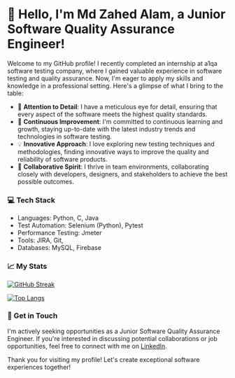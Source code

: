 # :wave: Hello, I'm Md Zahed Alam, a Junior Software Quality Assurance Engineer!

Welcome to my GitHub profile! I recently completed an internship at a1qa software testing company, where I gained valuable experience in software testing and quality assurance. Now, I'm eager to apply my skills and knowledge in a professional setting. Here's a glimpse of what I bring to the table:

- :mag_right: **Attention to Detail**: I have a meticulous eye for detail, ensuring that every aspect of the software meets the highest quality standards.
- :rocket: **Continuous Improvement**: I'm committed to continuous learning and growth, staying up-to-date with the latest industry trends and technologies in software testing.
- :bulb: **Innovative Approach**: I love exploring new testing techniques and methodologies, finding innovative ways to improve the quality and reliability of software products.
- :handshake: **Collaborative Spirit**: I thrive in team environments, collaborating closely with developers, designers, and stakeholders to achieve the best possible outcomes.

### :computer: Tech Stack

- Languages: Python, C, Java
- Test Automation: Selenium (Python), Pytest
- Performance Testing: Jmeter
- Tools: JIRA, Git,
- Databases: MySQL, Firebase

### :chart_with_upwards_trend: My Stats

[![GitHub Streak](http://github-readme-streak-stats.herokuapp.com?user=zahedcse)](https://git.io/streak-stats)

[![Top Langs](https://github-readme-stats.vercel.app/api/top-langs/?username=Zahedcse&layout=compact&theme=vision-friendly-dark)](https://github.com/Zahedcse/github-readme-stats)

### :email: Get in Touch

I'm actively seeking opportunities as a Junior Software Quality Assurance Engineer. If you're interested in discussing potential collaborations or job opportunities, feel free to connect with me on [LinkedIn](https://www.linkedin.com/in/md-zahed-alam/).

Thank you for visiting my profile! Let's create exceptional software experiences together!
